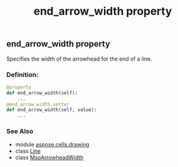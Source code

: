 ﻿---
title: end_arrow_width property
second_title: Aspose.Cells for Python via .NET API References
description: 
type: docs
weight: 110
url: /aspose.cells.drawing/line/end_arrow_width/
is_root: false
---

## end_arrow_width property


Specifies the width of the arrowhead for the end of a line.
### Definition:
```python
@property
def end_arrow_width(self):
    ...
@end_arrow_width.setter
def end_arrow_width(self, value):
    ...
```

### See Also
* module [aspose.cells.drawing](../../)
* class [Line](/cells/python-net/aspose.cells.drawing/line)
* class [MsoArrowheadWidth](/cells/python-net/aspose.cells.drawing/msoarrowheadwidth)
